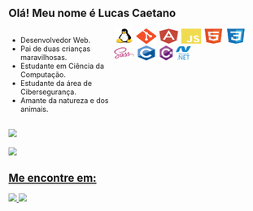 ## Olá! Meu nome é Lucas Caetano
<div style="display:flex; flex-direction:row">
  <ul>
    <li>Desenvolvedor Web.</li>
    <li>Pai de duas crianças maravilhosas.</li>
    <li>Estudante em Ciência da Computação.</li>
    <li>Estudante da área de Cibersegurança.</li>
    <li>Amante da natureza e dos animais.</li>
  </ul>

  <div align="left">
<!--     <img alt="readhat" height="30" width="40" src="https://raw.githubusercontent.com/devicons/devicon/master/icons/redhat/redhat-original.svg"/> -->
    <img alt="linux" height="30" width="40" src="https://raw.githubusercontent.com/devicons/devicon/master/icons/linux/linux-original.svg"/>
    <img alt="git" height="30" width="40" src="https://raw.githubusercontent.com/devicons/devicon/master/icons/git/git-original.svg"/> 
<!--     <img alt="jenkins" height="30" width="40" src="https://raw.githubusercontent.com/devicons/devicon/master/icons/jenkins/jenkins-original.svg"/>  -->
<!--     <img alt="react" height="30" width="40" src="https://raw.githubusercontent.com/devicons/devicon/master/icons/react/react-original.svg"/>  -->
    <img alt="angular" height="30" width="40" src="https://raw.githubusercontent.com/devicons/devicon/master/icons/angularjs/angularjs-plain.svg"/>
    <img alt="Js" height="30" width="40" src="https://raw.githubusercontent.com/devicons/devicon/master/icons/javascript/javascript-plain.svg"/>
    <img alt="HTML" height="30" width="40" src="https://raw.githubusercontent.com/devicons/devicon/master/icons/html5/html5-original.svg"/>
    <img alt="CSS" height="30" width="40" src="https://raw.githubusercontent.com/devicons/devicon/master/icons/css3/css3-original.svg"/>
    <img alt="SCSS" height="30" width="40" src="https://raw.githubusercontent.com/devicons/devicon/master/icons/sass/sass-original.svg"/>
    <img alt="C" height="30" width="40" src="https://raw.githubusercontent.com/devicons/devicon/master/icons/c/c-original.svg"/>
    <img alt="CSharp" height="30" widht="40"src="https://raw.githubusercontent.com/devicons/devicon/master/icons/csharp/csharp-original.svg"/>
    <img alt="Dot-Net" height="30" widht="40"src="https://raw.githubusercontent.com/devicons/devicon/master/icons/dot-net/dot-net-plain-wordmark.svg"/>
<!--     <img alt="kt" height="30" width="40" src="https://raw.githubusercontent.com/devicons/devicon/master/icons/kotlin/kotlin-original.svg"/>  -->
  </div>
</div>

<br>
<div align="left">
  <img src="https://github-readme-stats-git-masterrstaa-rickstaa.vercel.app/api/top-langs/?username=devLucasCaetano&layout=compact&langs_count=7&theme=midnight-purple"/>
  <br><br>
  <a href="https://github.com/devLucasCaetano">
  <img src="https://github-readme-stats-git-masterrstaa-rickstaa.vercel.app/api?username=devLucasCaetano&show_icons=true&theme=midnight-purple&include_all_commits=true&count_private=true"/>
</div>

 ## Me encontre em:

<div>
  <a href="https://www.linkedin.com/in/lucas-caetano-/" target="_blank">
    <img src="https://img.shields.io/badge/-LinkedIn-%230077B5?style=for-the-badge&logo=linkedin&logoColor=white" target="_blank">
  </a> 
  <a href="https://www.instagram.com/dev.lucascaetano/" target="_blank">
    <img src="https://img.shields.io/badge/-Instagram-%23E4405F?style=for-the-badge&logo=instagram&logoColor=white" target="_blank">
  </a>
</div>
